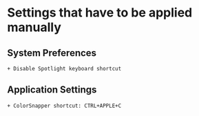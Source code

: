 # Settings that have to be applied manually

## System Preferences

    + Disable Spotlight keyboard shortcut

## Application Settings

    + ColorSnapper shortcut: CTRL+APPLE+C
    
